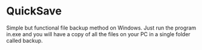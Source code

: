 # QuickSave
Simple but functional file backup method on Windows. Just run the program in.exe and you will have a copy of all the files on your PC in a single folder called backup.
